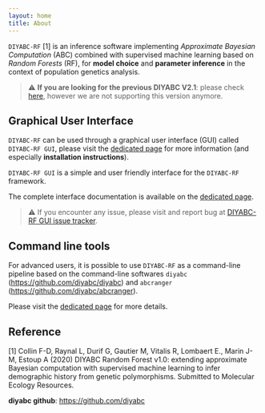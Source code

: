 ```yaml
---
layout: home
title: About
---
```


`DIYABC-RF` [1] is an inference software implementing 
*Approximate Bayesian Computation* (ABC) combined with 
supervised machine learning based on *Random Forests* (RF), 
for **model choice** and **parameter inference** in the context of 
population genetics analysis.

> :warning: **If you are looking for the previous DIYABC V2.1**: please check [here](/old), however we are not supporting this version anymore.


## Graphical User Interface

`DIYABC-RF` can be used through a graphical user interface (GUI) called 
`DIYABC-RF GUI`, please visit the [dedicated page](/gui/) for more 
information (and especially **installation instructions**).

`DIYABC-RF GUI` is a simple and user friendly interface for the `DIYABC-RF` 
framework.

The complete interface documentation is available on the 
[dedicated page](/doc/).

> :warning: If you encounter any issue, please visit and report bug at [DIYABC-RF GUI issue tracker](https://github.com/diyabc/diyabcGUI/issues).


## Command line tools

For advanced users, it is possible to use `DIYABC-RF` as a command-line 
pipeline based on the command-line softwares `diyabc` (https://github.com/diyabc/diyabc) 
and `abcranger` (https://github.com/diyabc/abcranger).

Please visit the [dedicated page](/cli/) for more details.

## Reference

[1] Collin F-D, Raynal L, Durif G, Gautier M, Vitalis R, Lombaert E., Marin J-M, Estoup A (2020) DIYABC Random Forest v1.0: extending approximate Bayesian computation with supervised machine learning to infer demographic history from genetic polymorphisms. Submitted to Molecular Ecology Resources.

**diyabc github**: https://github.com/diyabc

